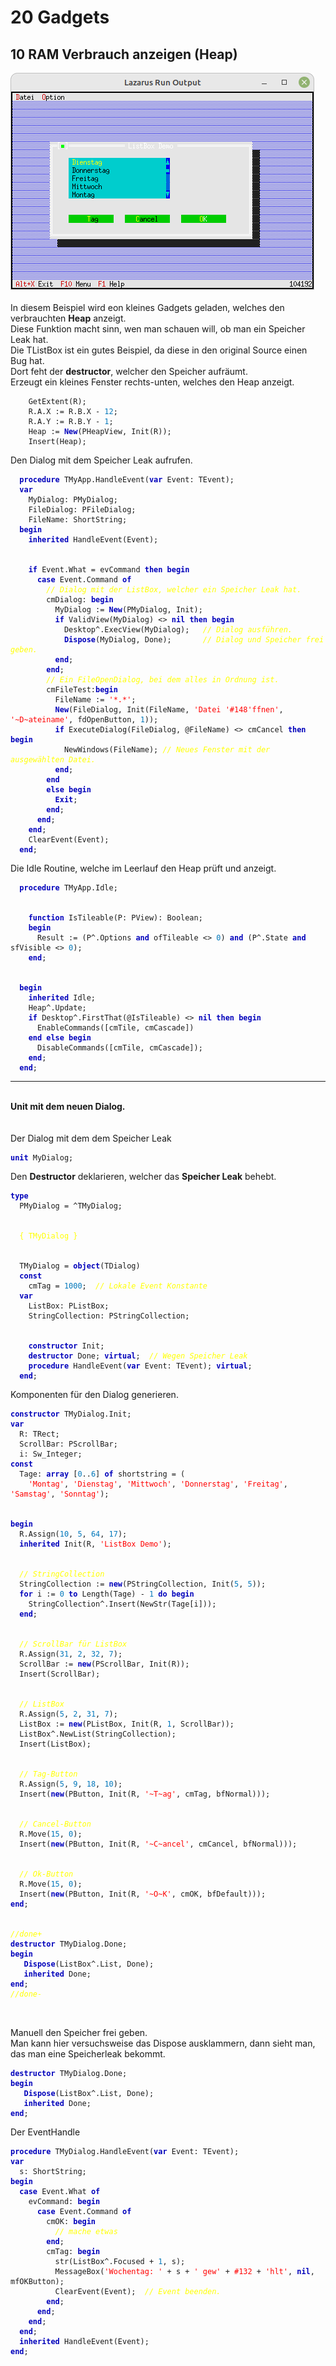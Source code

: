 <html>
    <b><h1>20 Gadgets</h1></b>
    <b><h2>10 RAM Verbrauch anzeigen (Heap)</h2></b>
<img src="image.png" alt="Selfhtml"><br><br>
In diesem Beispiel wird eon kleines Gadgets geladen, welches den verbrauchten <b>Heap</b> anzeigt.<br>
Diese Funktion macht sinn, wen man schauen will, ob man ein Speicher Leak hat.<br>
Die TListBox ist ein gutes Beispiel, da diese in den original Source einen Bug hat.<br>
Dort feht der <b>destructor</b>, welcher den Speicher aufräumt.<br>
    Erzeugt ein kleines Fenster rechts-unten, welches den Heap anzeigt.<br>
<pre><code>    GetExtent(R);
    R.A.X := R.B.X - <font color="#0077BB">12</font>;
    R.A.Y := R.B.Y - <font color="#0077BB">1</font>;
    Heap := <b><font color="0000BB">New</font></b>(PHeapView, Init(R));
    Insert(Heap); </code></pre>
Den Dialog mit dem Speicher Leak aufrufen.<br>
<pre><code>  <b><font color="0000BB">procedure</font></b> TMyApp.HandleEvent(<b><font color="0000BB">var</font></b> Event: TEvent);
  <b><font color="0000BB">var</font></b>
    MyDialog: PMyDialog;
    FileDialog: PFileDialog;
    FileName: ShortString;
  <b><font color="0000BB">begin</font></b>
    <b><font color="0000BB">inherited</font></b> HandleEvent(Event);
<br>
    <b><font color="0000BB">if</font></b> Event.What = evCommand <b><font color="0000BB">then</font></b> <b><font color="0000BB">begin</font></b>
      <b><font color="0000BB">case</font></b> Event.Command <b><font color="0000BB">of</font></b>
        <i><font color="#FFFF00">// Dialog mit der ListBox, welcher ein Speicher Leak hat.</font></i>
        cmDialog: <b><font color="0000BB">begin</font></b>
          MyDialog := <b><font color="0000BB">New</font></b>(PMyDialog, Init);
          <b><font color="0000BB">if</font></b> ValidView(MyDialog) <> <b><font color="0000BB">nil</font></b> <b><font color="0000BB">then</font></b> <b><font color="0000BB">begin</font></b>
            Desktop^.ExecView(MyDialog);   <i><font color="#FFFF00">// Dialog ausführen.</font></i>
            <b><font color="0000BB">Dispose</font></b>(MyDialog, Done);       <i><font color="#FFFF00">// Dialog und Speicher frei geben.</font></i>
          <b><font color="0000BB">end</font></b>;
        <b><font color="0000BB">end</font></b>;
        <i><font color="#FFFF00">// Ein FileOpenDialog, bei dem alles in Ordnung ist.</font></i>
        cmFileTest:<b><font color="0000BB">begin</font></b>
          FileName := <font color="#FF0000">'*.*'</font>;
          <b><font color="0000BB">New</font></b>(FileDialog, Init(FileName, <font color="#FF0000">'Datei '</font><font color="#FF0000">#148</font><font color="#FF0000">'ffnen'</font>, <font color="#FF0000">'~D~ateiname'</font>, fdOpenButton, <font color="#0077BB">1</font>));
          <b><font color="0000BB">if</font></b> ExecuteDialog(FileDialog, @FileName) <> cmCancel <b><font color="0000BB">then</font></b> <b><font color="0000BB">begin</font></b>
            NewWindows(FileName); <i><font color="#FFFF00">// Neues Fenster mit der ausgewählten Datei.</font></i>
          <b><font color="0000BB">end</font></b>;
        <b><font color="0000BB">end</font></b>
        <b><font color="0000BB">else</font></b> <b><font color="0000BB">begin</font></b>
          <b><font color="0000BB">Exit</font></b>;
        <b><font color="0000BB">end</font></b>;
      <b><font color="0000BB">end</font></b>;
    <b><font color="0000BB">end</font></b>;
    ClearEvent(Event);
  <b><font color="0000BB">end</font></b>;</code></pre>
Die Idle Routine, welche im Leerlauf den Heap prüft und anzeigt.<br>
<pre><code>  <b><font color="0000BB">procedure</font></b> TMyApp.Idle;
<br>
    <b><font color="0000BB">function</font></b> IsTileable(P: PView): Boolean;
    <b><font color="0000BB">begin</font></b>
      Result := (P^.Options <b><font color="0000BB">and</font></b> ofTileable <> <font color="#0077BB">0</font>) <b><font color="0000BB">and</font></b> (P^.State <b><font color="0000BB">and</font></b> sfVisible <> <font color="#0077BB">0</font>);
    <b><font color="0000BB">end</font></b>;
<br>
  <b><font color="0000BB">begin</font></b>
    <b><font color="0000BB">inherited</font></b> Idle;
    Heap^.Update;
    <b><font color="0000BB">if</font></b> Desktop^.FirstThat(@IsTileable) <> <b><font color="0000BB">nil</font></b> <b><font color="0000BB">then</font></b> <b><font color="0000BB">begin</font></b>
      EnableCommands([cmTile, cmCascade])
    <b><font color="0000BB">end</font></b> <b><font color="0000BB">else</font></b> <b><font color="0000BB">begin</font></b>
      DisableCommands([cmTile, cmCascade]);
    <b><font color="0000BB">end</font></b>;
  <b><font color="0000BB">end</font></b>;</code></pre>
<hr><br>
<b>Unit mit dem neuen Dialog.</b><br>
<br><br>
Der Dialog mit dem dem Speicher Leak<br>
<pre><code><b><font color="0000BB">unit</font></b> MyDialog;
</code></pre>
Den <b>Destructor</b> deklarieren, welcher das <b>Speicher Leak</b> behebt.<br>
<pre><code><b><font color="0000BB">type</font></b>
  PMyDialog = ^TMyDialog;
<br>
  <font color="#FFFF00">{ TMyDialog }</font>
<br>
  TMyDialog = <b><font color="0000BB">object</font></b>(TDialog)
  <b><font color="0000BB">const</font></b>
    cmTag = <font color="#0077BB">1000</font>;  <i><font color="#FFFF00">// Lokale Event Konstante</font></i>
  <b><font color="0000BB">var</font></b>
    ListBox: PListBox;
    StringCollection: PStringCollection;
<br>
    <b><font color="0000BB">constructor</font></b> Init;
    <b><font color="0000BB">destructor</font></b> Done; <b><font color="0000BB">virtual</font></b>;  <i><font color="#FFFF00">// Wegen Speicher Leak</font></i>
    <b><font color="0000BB">procedure</font></b> HandleEvent(<b><font color="0000BB">var</font></b> Event: TEvent); <b><font color="0000BB">virtual</font></b>;
  <b><font color="0000BB">end</font></b>;
</code></pre>
Komponenten für den Dialog generieren.<br>
<pre><code><b><font color="0000BB">constructor</font></b> TMyDialog.Init;
<b><font color="0000BB">var</font></b>
  R: TRect;
  ScrollBar: PScrollBar;
  i: Sw_Integer;
<b><font color="0000BB">const</font></b>
  Tage: <b><font color="0000BB">array</font></b> [<font color="#0077BB">0</font>..<font color="#0077BB">6</font>] <b><font color="0000BB">of</font></b> shortstring = (
    <font color="#FF0000">'Montag'</font>, <font color="#FF0000">'Dienstag'</font>, <font color="#FF0000">'Mittwoch'</font>, <font color="#FF0000">'Donnerstag'</font>, <font color="#FF0000">'Freitag'</font>, <font color="#FF0000">'Samstag'</font>, <font color="#FF0000">'Sonntag'</font>);
<br>
<b><font color="0000BB">begin</font></b>
  R.Assign(<font color="#0077BB">10</font>, <font color="#0077BB">5</font>, <font color="#0077BB">64</font>, <font color="#0077BB">17</font>);
  <b><font color="0000BB">inherited</font></b> Init(R, <font color="#FF0000">'ListBox Demo'</font>);
<br>
  <i><font color="#FFFF00">// StringCollection</font></i>
  StringCollection := <b><font color="0000BB">new</font></b>(PStringCollection, Init(<font color="#0077BB">5</font>, <font color="#0077BB">5</font>));
  <b><font color="0000BB">for</font></b> i := <font color="#0077BB">0</font> <b><font color="0000BB">to</font></b> Length(Tage) - <font color="#0077BB">1</font> <b><font color="0000BB">do</font></b> <b><font color="0000BB">begin</font></b>
    StringCollection^.Insert(NewStr(Tage[i]));
  <b><font color="0000BB">end</font></b>;
<br>
  <i><font color="#FFFF00">// ScrollBar für ListBox</font></i>
  R.Assign(<font color="#0077BB">31</font>, <font color="#0077BB">2</font>, <font color="#0077BB">32</font>, <font color="#0077BB">7</font>);
  ScrollBar := <b><font color="0000BB">new</font></b>(PScrollBar, Init(R));
  Insert(ScrollBar);
<br>
  <i><font color="#FFFF00">// ListBox</font></i>
  R.Assign(<font color="#0077BB">5</font>, <font color="#0077BB">2</font>, <font color="#0077BB">31</font>, <font color="#0077BB">7</font>);
  ListBox := <b><font color="0000BB">new</font></b>(PListBox, Init(R, <font color="#0077BB">1</font>, ScrollBar));
  ListBox^.NewList(StringCollection);
  Insert(ListBox);
<br>
  <i><font color="#FFFF00">// Tag-Button</font></i>
  R.Assign(<font color="#0077BB">5</font>, <font color="#0077BB">9</font>, <font color="#0077BB">18</font>, <font color="#0077BB">10</font>);
  Insert(<b><font color="0000BB">new</font></b>(PButton, Init(R, <font color="#FF0000">'~T~ag'</font>, cmTag, bfNormal)));
<br>
  <i><font color="#FFFF00">// Cancel-Button</font></i>
  R.Move(<font color="#0077BB">15</font>, <font color="#0077BB">0</font>);
  Insert(<b><font color="0000BB">new</font></b>(PButton, Init(R, <font color="#FF0000">'~C~ancel'</font>, cmCancel, bfNormal)));
<br>
  <i><font color="#FFFF00">// Ok-Button</font></i>
  R.Move(<font color="#0077BB">15</font>, <font color="#0077BB">0</font>);
  Insert(<b><font color="0000BB">new</font></b>(PButton, Init(R, <font color="#FF0000">'~O~K'</font>, cmOK, bfDefault)));
<b><font color="0000BB">end</font></b>;
<br>
<i><font color="#FFFF00">//done+</font></i>
<b><font color="0000BB">destructor</font></b> TMyDialog.Done;
<b><font color="0000BB">begin</font></b>
   <b><font color="0000BB">Dispose</font></b>(ListBox^.List, Done);
   <b><font color="0000BB">inherited</font></b> Done;
<b><font color="0000BB">end</font></b>;
<i><font color="#FFFF00">//done-</font></i>
<br>
</code></pre>
Manuell den Speicher frei geben.<br>
Man kann hier versuchsweise das Dispose ausklammern, dann sieht man,<br>
das man eine Speicherleak bekommt.<br>
<pre><code><b><font color="0000BB">destructor</font></b> TMyDialog.Done;
<b><font color="0000BB">begin</font></b>
   <b><font color="0000BB">Dispose</font></b>(ListBox^.List, Done);
   <b><font color="0000BB">inherited</font></b> Done;
<b><font color="0000BB">end</font></b>;
</code></pre>
Der EventHandle<br>
<pre><code><b><font color="0000BB">procedure</font></b> TMyDialog.HandleEvent(<b><font color="0000BB">var</font></b> Event: TEvent);
<b><font color="0000BB">var</font></b>
  s: ShortString;
<b><font color="0000BB">begin</font></b>
  <b><font color="0000BB">case</font></b> Event.What <b><font color="0000BB">of</font></b>
    evCommand: <b><font color="0000BB">begin</font></b>
      <b><font color="0000BB">case</font></b> Event.Command <b><font color="0000BB">of</font></b>
        cmOK: <b><font color="0000BB">begin</font></b>
          <i><font color="#FFFF00">// mache etwas</font></i>
        <b><font color="0000BB">end</font></b>;
        cmTag: <b><font color="0000BB">begin</font></b>
          str(ListBox^.Focused + <font color="#0077BB">1</font>, s);
          MessageBox(<font color="#FF0000">'Wochentag: '</font> + s + <font color="#FF0000">' gew'</font> + <font color="#FF0000">#132</font> + <font color="#FF0000">'hlt'</font>, <b><font color="0000BB">nil</font></b>, mfOKButton);
          ClearEvent(Event);  <i><font color="#FFFF00">// Event beenden.</font></i>
        <b><font color="0000BB">end</font></b>;
      <b><font color="0000BB">end</font></b>;
    <b><font color="0000BB">end</font></b>;
  <b><font color="0000BB">end</font></b>;
  <b><font color="0000BB">inherited</font></b> HandleEvent(Event);
<b><font color="0000BB">end</font></b>;
</code></pre>
<br>
</html>
